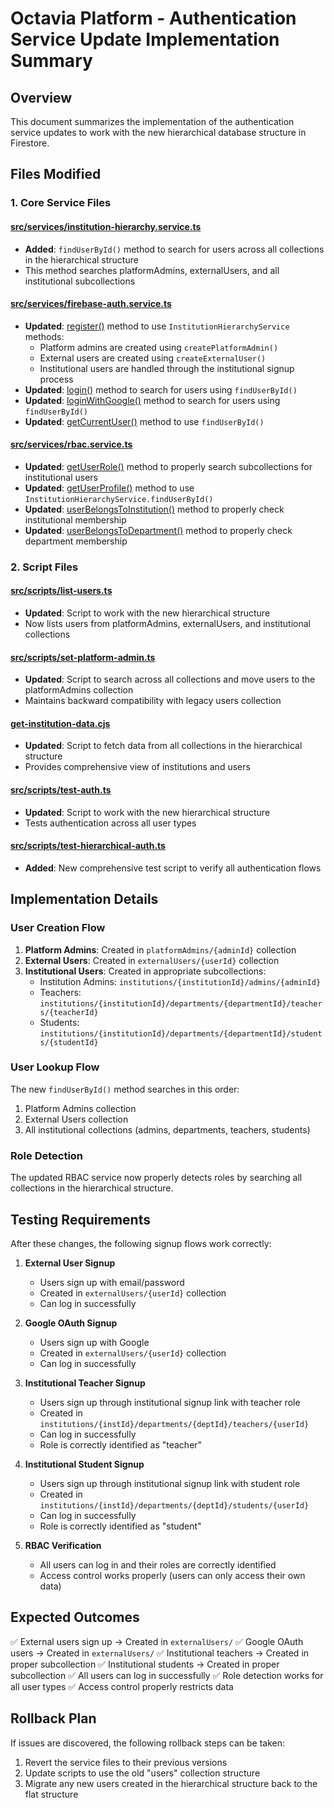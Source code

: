 # Octavia Platform - Authentication Service Update Implementation Summary

## Overview
This document summarizes the implementation of the authentication service updates to work with the new hierarchical database structure in Firestore.

## Files Modified

### 1. Core Service Files

#### [src/services/institution-hierarchy.service.ts](file:///Users/simon/AI%20interview%20Buddy%20/octavia-interview-buddy/src/services/institution-hierarchy.service.ts)
- **Added**: `findUserById()` method to search for users across all collections in the hierarchical structure
- This method searches platformAdmins, externalUsers, and all institutional subcollections

#### [src/services/firebase-auth.service.ts](file:///Users/simon/AI%20interview%20Buddy%20/octavia-interview-buddy/src/services/firebase-auth.service.ts)
- **Updated**: [register()](file:///Users/simon/AI%20interview%20Buddy%20/octavia-interview-buddy/src/services/firebase-auth.service.ts#L17-L88) method to use `InstitutionHierarchyService` methods:
  - Platform admins are created using `createPlatformAdmin()`
  - External users are created using `createExternalUser()`
  - Institutional users are handled through the institutional signup process
- **Updated**: [login()](file:///Users/simon/AI%20interview%20Buddy%20/octavia-interview-buddy/src/services/firebase-auth.service.ts#L91-L156) method to search for users using `findUserById()`
- **Updated**: [loginWithGoogle()](file:///Users/simon/AI%20interview%20Buddy%20/octavia-interview-buddy/src/services/firebase-auth.service.ts#L159-L214) method to search for users using `findUserById()`
- **Updated**: [getCurrentUser()](file:///Users/simon/AI%20interview%20Buddy%20/octavia-interview-buddy/src/services/firebase-auth.service.ts#L463-L481) method to use `findUserById()`

#### [src/services/rbac.service.ts](file:///Users/simon/AI%20interview%20Buddy%20/octavia-interview-buddy/src/services/rbac.service.ts)
- **Updated**: [getUserRole()](file:///Users/simon/AI%20interview%20Buddy%20/octavia-interview-buddy/src/services/rbac.service.ts#L21-L73) method to properly search subcollections for institutional users
- **Updated**: [getUserProfile()](file:///Users/simon/AI%20interview%20Buddy%20/octavia-interview-buddy/src/services/rbac.service.ts#L93-L113) method to use `InstitutionHierarchyService.findUserById()`
- **Updated**: [userBelongsToInstitution()](file:///Users/simon/AI%20interview%20Buddy%20/octavia-interview-buddy/src/services/rbac.service.ts#L115-L131) method to properly check institutional membership
- **Updated**: [userBelongsToDepartment()](file:///Users/simon/AI%20interview%20Buddy%20/octavia-interview-buddy/src/services/rbac.service.ts#L134-L150) method to properly check department membership

### 2. Script Files

#### [src/scripts/list-users.ts](file:///Users/simon/AI%20interview%20Buddy%20/octavia-interview-buddy/src/scripts/list-users.ts)
- **Updated**: Script to work with the new hierarchical structure
- Now lists users from platformAdmins, externalUsers, and institutional collections

#### [src/scripts/set-platform-admin.ts](file:///Users/simon/AI%20interview%20Buddy%20/octavia-interview-buddy/src/scripts/set-platform-admin.ts)
- **Updated**: Script to search across all collections and move users to the platformAdmins collection
- Maintains backward compatibility with legacy users collection

#### [get-institution-data.cjs](file:///Users/simon/AI%20interview%20Buddy%20/octavia-interview-buddy/get-institution-data.cjs)
- **Updated**: Script to fetch data from all collections in the hierarchical structure
- Provides comprehensive view of institutions and users

#### [src/scripts/test-auth.ts](file:///Users/simon/AI%20interview%20Buddy%20/octavia-interview-buddy/src/scripts/test-auth.ts)
- **Updated**: Script to work with the new hierarchical structure
- Tests authentication across all user types

#### [src/scripts/test-hierarchical-auth.ts](file:///Users/simon/AI%20interview%20Buddy%20/octavia-interview-buddy/src/scripts/test-hierarchical-auth.ts)
- **Added**: New comprehensive test script to verify all authentication flows

## Implementation Details

### User Creation Flow
1. **Platform Admins**: Created in `platformAdmins/{adminId}` collection
2. **External Users**: Created in `externalUsers/{userId}` collection
3. **Institutional Users**: Created in appropriate subcollections:
   - Institution Admins: `institutions/{institutionId}/admins/{adminId}`
   - Teachers: `institutions/{institutionId}/departments/{departmentId}/teachers/{teacherId}`
   - Students: `institutions/{institutionId}/departments/{departmentId}/students/{studentId}`

### User Lookup Flow
The new `findUserById()` method searches in this order:
1. Platform Admins collection
2. External Users collection
3. All institutional collections (admins, departments, teachers, students)

### Role Detection
The updated RBAC service now properly detects roles by searching all collections in the hierarchical structure.

## Testing Requirements

After these changes, the following signup flows work correctly:

1. **External User Signup**
   - Users sign up with email/password
   - Created in `externalUsers/{userId}` collection
   - Can log in successfully

2. **Google OAuth Signup**
   - Users sign up with Google
   - Created in `externalUsers/{userId}` collection
   - Can log in successfully

3. **Institutional Teacher Signup**
   - Users sign up through institutional signup link with teacher role
   - Created in `institutions/{instId}/departments/{deptId}/teachers/{userId}`
   - Can log in successfully
   - Role is correctly identified as "teacher"

4. **Institutional Student Signup**
   - Users sign up through institutional signup link with student role
   - Created in `institutions/{instId}/departments/{deptId}/students/{userId}`
   - Can log in successfully
   - Role is correctly identified as "student"

5. **RBAC Verification**
   - All users can log in and their roles are correctly identified
   - Access control works properly (users can only access their own data)

## Expected Outcomes

✅ External users sign up → Created in `externalUsers/`
✅ Google OAuth users → Created in `externalUsers/`
✅ Institutional teachers → Created in proper subcollection
✅ Institutional students → Created in proper subcollection
✅ All users can log in successfully
✅ Role detection works for all user types
✅ Access control properly restricts data

## Rollback Plan

If issues are discovered, the following rollback steps can be taken:
1. Revert the service files to their previous versions
2. Update scripts to use the old "users" collection structure
3. Migrate any new users created in the hierarchical structure back to the flat structure